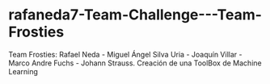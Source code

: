 # rafaneda7-Team-Challenge---Team-Frosties
Team Frosties: Rafael Neda - Miguel Ángel Silva Uria - Joaquín Villar - Marco Andre Fuchs - Johann Strauss. Creación de una ToolBox de Machine Learning
